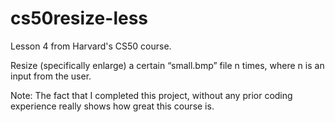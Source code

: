 # cs50resize-less

Lesson 4 from Harvard's CS50 course.

Resize (specifically enlarge) a certain “small.bmp” file n times, where n is an input from the user. 

Note: The fact that I completed this project, without any prior coding experience really shows how great this course is.
